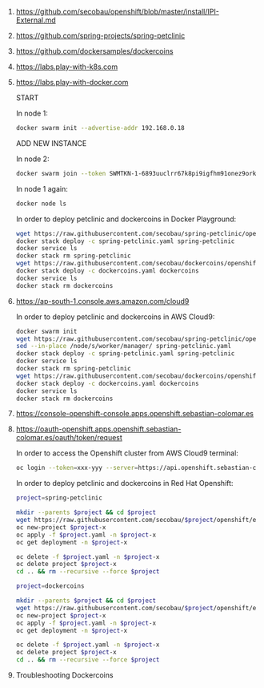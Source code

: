 1. https://github.com/secobau/openshift/blob/master/install/IPI-External.md
1. https://github.com/spring-projects/spring-petclinic
1. https://github.com/dockersamples/dockercoins
1. https://labs.play-with-k8s.com
1. https://labs.play-with-docker.com

   START
   
   In node 1:
   ```bash
   docker swarm init --advertise-addr 192.168.0.18
   
   
   ```
   ADD NEW INSTANCE
   
   In node 2:
   ```bash
   docker swarm join --token SWMTKN-1-6893uuclrr67k8pi9igfhm91onez9orkco7rlin260192ojkl1-bj2bj4bxjfbzn32d39ajjnwuf 192.168.0.18:2377
   
   
   ```
   In node 1 again:
   ```bash
   docker node ls
   
   
   ```
   In order to deploy petclinic and dockercoins in Docker Playground:
   ```bash
   wget https://raw.githubusercontent.com/secobau/spring-petclinic/openshift/etc/docker/swarm/spring-petclinic.yaml
   docker stack deploy -c spring-petclinic.yaml spring-petclinic
   docker service ls
   docker stack rm spring-petclinic
   wget https://raw.githubusercontent.com/secobau/dockercoins/openshift/etc/docker/swarm/dockercoins.yaml
   docker stack deploy -c dockercoins.yaml dockercoins
   docker service ls
   docker stack rm dockercoins
   
   
   ```
1. https://ap-south-1.console.aws.amazon.com/cloud9
   
   In order to deploy petclinic and dockercoins in AWS Cloud9:
   ```bash
   docker swarm init
   wget https://raw.githubusercontent.com/secobau/spring-petclinic/openshift/etc/docker/swarm/spring-petclinic.yaml
   sed --in-place /node/s/worker/manager/ spring-petclinic.yaml
   docker stack deploy -c spring-petclinic.yaml spring-petclinic
   docker service ls
   docker stack rm spring-petclinic
   wget https://raw.githubusercontent.com/secobau/dockercoins/openshift/etc/docker/swarm/dockercoins.yaml
   docker stack deploy -c dockercoins.yaml dockercoins
   docker service ls
   docker stack rm dockercoins
   
   
   ``` 
1. https://console-openshift-console.apps.openshift.sebastian-colomar.es
1. https://oauth-openshift.apps.openshift.sebastian-colomar.es/oauth/token/request

   In order to access the Openshift cluster from AWS Cloud9 terminal:
   ```bash
   oc login --token=xxx-yyy --server=https://api.openshift.sebastian-colomar.es:6443
   
   
   ```   
   In order to deploy petclinic and dockercoins in Red Hat Openshift:
   ```bash
   project=spring-petclinic
   
   mkdir --parents $project && cd $project
   wget https://raw.githubusercontent.com/secobau/$project/openshift/etc/docker/kubernetes/$project.yaml
   oc new-project $project-x
   oc apply -f $project.yaml -n $project-x   
   oc get deployment -n $project-x
   
   oc delete -f $project.yaml -n $project-x
   oc delete project $project-x
   cd .. && rm --recursive --force $project
   
   project=dockercoins
   
   mkdir --parents $project && cd $project
   wget https://raw.githubusercontent.com/secobau/$project/openshift/etc/docker/kubernetes/$project.yaml
   oc new-project $project-x
   oc apply -f $project.yaml -n $project-x   
   oc get deployment -n $project-x
   
   oc delete -f $project.yaml -n $project-x
   oc delete project $project-x
   cd .. && rm --recursive --force $project


   ```
1. Troubleshooting Dockercoins   
